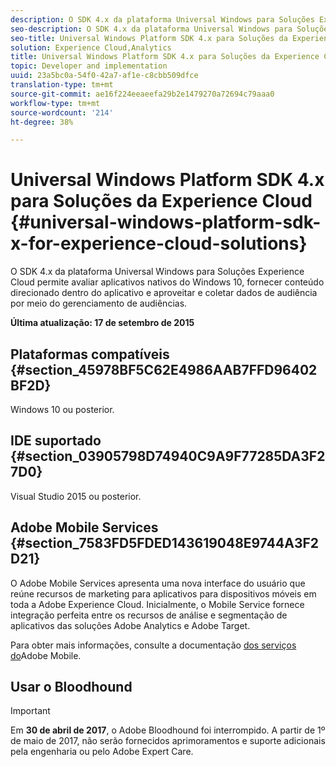 ```yaml
---
description: O SDK 4.x da plataforma Universal Windows para Soluções Experience Cloud permite avaliar aplicativos nativos do Windows 10, fornecer conteúdo direcionado dentro do aplicativo e aproveitar e coletar dados de audiência por meio do gerenciamento de audiências.
seo-description: O SDK 4.x da plataforma Universal Windows para Soluções Experience Cloud permite avaliar aplicativos nativos do Windows 10, fornecer conteúdo direcionado dentro do aplicativo e aproveitar e coletar dados de audiência por meio do gerenciamento de audiências.
seo-title: Universal Windows Platform SDK 4.x para Soluções da Experience Cloud
solution: Experience Cloud,Analytics
title: Universal Windows Platform SDK 4.x para Soluções da Experience Cloud
topic: Developer and implementation
uuid: 23a5bc0a-54f0-42a7-af1e-c8cbb509dfce
translation-type: tm+mt
source-git-commit: ae16f224eeaeefa29b2e1479270a72694c79aaa0
workflow-type: tm+mt
source-wordcount: '214'
ht-degree: 38%

---
```



# Universal Windows Platform SDK 4.x para Soluções da Experience Cloud {#universal-windows-platform-sdk-x-for-experience-cloud-solutions}

O SDK 4.x da plataforma Universal Windows para Soluções Experience Cloud permite avaliar aplicativos nativos do Windows 10, fornecer conteúdo direcionado dentro do aplicativo e aproveitar e coletar dados de audiência por meio do gerenciamento de audiências.

**Última atualização: 17 de setembro de 2015**

## Plataformas compatíveis {#section_45978BF5C62E4986AAB7FFD96402BF2D}

Windows 10 ou posterior.

## IDE suportado {#section_03905798D74940C9A9F77285DA3F27D0}

Visual Studio 2015 ou posterior.

## Adobe Mobile Services {#section_7583FD5FDED143619048E9744A3F2D21}

O Adobe Mobile Services apresenta uma nova interface do usuário que reúne recursos de marketing para aplicativos para dispositivos móveis em toda a Adobe Experience Cloud. Inicialmente, o Mobile Service fornece integração perfeita entre os recursos de análise e segmentação de aplicativos das soluções Adobe Analytics e Adobe Target.

Para obter mais informações, consulte a documentação [dos serviços do](/help/using/home.md)Adobe Mobile.

## Usar o Bloodhound

>[!IMPORTANT]
>
>Em **30 de abril de 2017**, o Adobe Bloodhound foi interrompido. A partir de 1º de maio de 2017, não serão fornecidos aprimoramentos e suporte adicionais pela engenharia ou pelo Adobe Expert Care.
